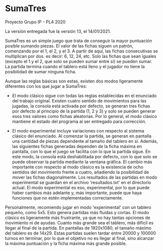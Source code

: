 
# SumaTres

Proyecto Grupo IP - PL4 2020

La versión entregada fue la versión 13, el 14/01/2021.

SumaTres es un simple juego que trata de conseguir la mayor puntuación posible
sumando piezas. El valor de las fichas siguen un patrón, comenzando por el 1,
el 2, y el 3. A partir de aquí, las fichas consecutivas se multiplican por dos.
es decir: 6, 12, 24, etc. Solo las fichas que sean iguales (excepto el 1 y el 2,
que solo se pueden sumar entre sí) se pueden sumar. La partida termina cuando el
tablero está lleno y el jugador no tiene la posibilidad de sumar ninguna ficha.

Aunque las reglas básicas son estas, existen dos modos ligeramente diferentes con
los que jugar a SumaTres:

- El modo clásico sigue con todas las reglas establecidas en el enunciado del
trabajo original. Existen cuatro sentido de movimientos para las jugadas, la
consola está activada por defecto, se generan tres fichas por defecto al principio
de la partida (1, 2 y 3) y solo se pueden generar esos tres valores como fichas
aleatorias. Por lo general, el modo clásico mantiene el estado del programa al
ser entregado para corrección.

- El modo experimental incluye variaciones con respecto al sistema clásico del
enunciado. Al comenzar la partida, se generan en pantalla una cantidad de piezas
dependente al tamaño del tablero en sí. Además, las siguientes fichas generadas
dependen de la ficha máxima en pantalla, con lo que el juego se facilita con lo
que la partida sigue. En este modo, la consola está deshabilitada por defecto,
con lo que solo se puede observar la partida mediante la ventana gráfica. El
cambio más importante con respecto al modo clásico es la existencia de ocho
sentidos del movimiento frente a cuatro, añadiendo la posibilidad de mover las fichas diagonalmente. Los resultados de las partidas en modo experimental se guardan en el archivo 'resultados.txt' en el directorio actual. El modo experimental es eso, experimental, por lo que puede haber cambios más adelante y, más importante, puede que haya funciones que no estén implementadas correctamente.

Personalmente, recomiendo jugar en modo 'experimental' con un tablero pequeño,
como 5x5. Esto genera partidas más fluidas y cortas. El modo clásico es ligeramente
más frustrante, ya que no hay tantas opciones de movimiento ni de ayudas. Cuanto
más grande sea el tablero, más difícil es llegar al final de la partida. En pantallas de 1920x1080, el tamaño máximo del tablero es de 14x29. Estas partidas suelen tardar entre 20000 y 100000 turnos en terminar, por lo que el objetivo no es llegar al final, sino alcanzar la máxima puntuación y la ficha máxima más grande posible.
